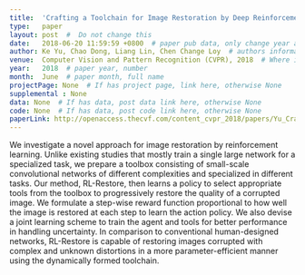 ```yaml
---
title:  'Crafting a Toolchain for Image Restoration by Deep Reinforcement Learning'  #  Paper title, covered by ''
type:   paper
layout: post  #  Do not change this
date:   2018-06-20 11:59:59 +0800  # paper pub data, only change year and month according to this format
author: Ke Yu, Chao Dong, Liang Lin, Chen Change Loy  # authors information
venue:  Computer Vision and Pattern Recognition (CVPR), 2018  # Where it be, ICCV and CVPR remove IEEE Conference on, 
year:   2018  # paper year, number
month:  June  # paper month, full name
projectPage: None  # If has project page, link here, otherwise None
supplemental : None
data: None  # If has data, post data link here, otherwise None
code: None  # If has data, post code link here, otherwise None
paperLink: http://openaccess.thecvf.com/content_cvpr_2018/papers/Yu_Crafting_a_Toolchain_CVPR_2018_paper.pdf  # post paper pdf link here
---
```


We investigate a novel approach for image restoration by reinforcement learning. Unlike existing studies that mostly train a single large network for a specialized task, we prepare a toolbox consisting of small-scale convolutional networks of different complexities and specialized in different tasks. Our method, RL-Restore, then learns a policy to select appropriate tools from the toolbox to progressively restore the quality of a corrupted image. We formulate a step-wise reward function proportional to how well the image is restored at each step to learn the action policy. We also devise a joint learning scheme to train the agent and tools for better performance in handling uncertainty. In comparison to conventional human-designed networks, RL-Restore is capable of restoring images corrupted with complex and unknown distortions in a more parameter-efficient manner using the dynamically formed toolchain.